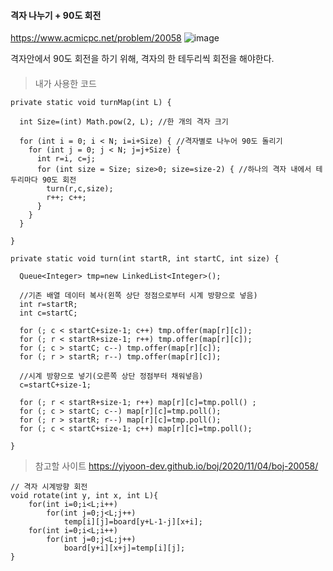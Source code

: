 
#### 격자 나누기 + 90도 회전

https://www.acmicpc.net/problem/20058
![image](https://user-images.githubusercontent.com/62600984/114732035-2c061100-9d7d-11eb-92ce-8b41d64c3e70.png)

격자안에서 90도 회전을 하기 위해, 격자의 한 테두리씩 회전을 해야한다.  
  
   
   
   
   
#### 


> 내가 사용한 코드

```
private static void turnMap(int L) {
		
  int Size=(int) Math.pow(2, L); //한 개의 격자 크기

  for (int i = 0; i < N; i=i+Size) { //격자별로 나누어 90도 돌리기
    for (int j = 0; j < N; j=j+Size) {
      int r=i, c=j;
      for (int size = Size; size>0; size=size-2) { //하나의 격자 내에서 테두리마다 90도 회전
        turn(r,c,size);
        r++; c++;
      }
    }
  }

}

private static void turn(int startR, int startC, int size) {

  Queue<Integer> tmp=new LinkedList<Integer>(); 

  //기존 배열 데이터 복사(왼쪽 상단 정점으로부터 시계 방향으로 넣음)
  int r=startR;
  int c=startC;

  for (; c < startC+size-1; c++) tmp.offer(map[r][c]); 
  for (; r < startR+size-1; r++) tmp.offer(map[r][c]);
  for (; c > startC; c--) tmp.offer(map[r][c]); 
  for (; r > startR; r--) tmp.offer(map[r][c]);

  //시계 방향으로 넣기(오른쪽 상단 정점부터 채워넣음)
  c=startC+size-1;

  for (; r < startR+size-1; r++) map[r][c]=tmp.poll() ; 
  for (; c > startC; c--) map[r][c]=tmp.poll(); 
  for (; r > startR; r--) map[r][c]=tmp.poll();
  for (; c < startC+size-1; c++) map[r][c]=tmp.poll();

}
```
  
  
  
> 참고할 사이트
https://yjyoon-dev.github.io/boj/2020/11/04/boj-20058/

```
// 격자 시계방향 회전
void rotate(int y, int x, int L){
	for(int i=0;i<L;i++)
		for(int j=0;j<L;j++)
			temp[i][j]=board[y+L-1-j][x+i];
	for(int i=0;i<L;i++)
		for(int j=0;j<L;j++)
			board[y+i][x+j]=temp[i][j];
}
```
